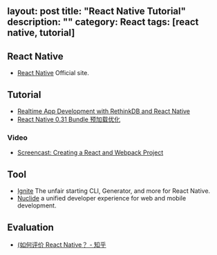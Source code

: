layout: post
title: "React Native Tutorial"
description: ""
category: React
tags: [react native, tutorial]
---


## React Native

- [React Native](https://facebook.github.io/react-native/) Official site.

## Tutorial

- [Realtime App Development with RethinkDB and React Native](https://www.sitepoint.com/realtime-app-development-with-rethinkdb-and-react-native)
- [React Native 0.31 Bundle 预加载优化](http://blog.zhaiyifan.cn/2016/08/20/react-native-0-31-preload-optimization/)

### Video

- [Screencast: Creating a React and Webpack Project](http://javascriptplayground.com/blog/2016/06/react-webpack-workflow-screencast)

## Tool

- [Ignite](https://infinite.red/ignite) The unfair starting CLI, Generator, and more for React Native.
- [Nuclide](https://nuclide.io/) a unified developer experience for web and mobile development.

## Evaluation

- [(如何评价 React Native？ - 知乎](https://www.zhihu.com/question/27852694)

